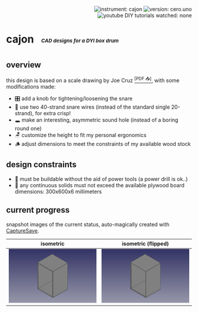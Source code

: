 <p align="right">
  <img src="https://img.shields.io/badge/instrument-cajon-gold"
       alt="instrument: cajon" />
  <img src="https://img.shields.io/badge/version-cero.uno-dodgerblue"
       alt="version: cero.uno" />
  <img src="https://img.shields.io/badge/youtube%20DIY%20tutorials%20watched-none-f00"
       alt="youtube DIY tutorials watched: none" />
</p>


# cajon &nbsp; <sub><sub><sup><sup>_CAD designs for a DYI box drum_</sup></sup></sub></sub>


## overview

this design is based on a scale drawing by Joe Cruz [<sup>\[PDF 📥\]</sup>][1], with some modifications made:

- 🎛️ add a knob for tightening/loosening the snare
- 🥁 use two 40-strand snare wires (instead of the standard single 20-strand), for extra crisp!
- 🕳️ make an interesting, asymmetric sound hole (instead of a boring round one)
- 🪑 customize the height to fit my personal ergonomics
- 🪵 adjust dimensions to meet the constraints of my available wood stock


## design constraints

- 🧰 must be buildable without the aid of power tools (a power drill is ok..)
- 📏 any continuous solids must not exceed the available plywood board dimensions: 300x600x6 millimeters

                   
## current progress

snapshot images of the current status, auto-magically created with [CaptureSave][2].

| isometric | isometric (flipped) |
| --- | --- |
| ![current progress - isometric view][11] | ![current progress - isometric view (flipped)][12] |




[1]: https://tnmarketing.s3.amazonaws.com/content/wwgoa/How-to-Build-a-Cajon-Drum-WWGOA.PDF
[2]: https://github.com/eliranmal/freecad-macros/blob/main/macros/CaptureSave.py

[11]: export/cajon-isometric.png
[12]: export/cajon-isometric-flipped.png
